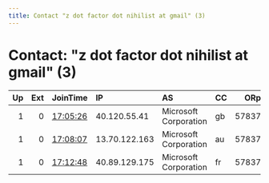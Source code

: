 ```yaml
---
title: Contact "z dot factor dot nihilist at gmail" (3)
---
```


# Contact: "z dot factor dot nihilist at gmail" (3)

|   Up |   Ext | JoinTime                                                                                            | IP            | AS                    | CC   |   ORp |   Dirp | OS    | Version   | Nickname        |   eFamMembers |
|-----:|------:|:----------------------------------------------------------------------------------------------------|:--------------|:----------------------|:-----|------:|-------:|:------|:----------|:----------------|--------------:|
|    1 |     0 | [17:05:26](https://metrics.torproject.org/rs.html#details/B60FA87C797EC22A6A12DB44079E8BE62C53AA34) | 40.120.55.41  | Microsoft Corporation | gb   | 57837 |      0 | Linux | 0.3.5.8   | zFactorNihilist |             5 |
|    1 |     0 | [17:08:07](https://metrics.torproject.org/rs.html#details/D0FD76C1631D3E04D329D633D7A4CD7CE4E5A92A) | 13.70.122.163 | Microsoft Corporation | au   | 57837 |      0 | Linux | 0.4.2.6   | zFactorNihilist |             5 |
|    1 |     0 | [17:12:48](https://metrics.torproject.org/rs.html#details/40E92D78E23634728F97BC55A13BFBB632EFC22D) | 40.89.129.175 | Microsoft Corporation | fr   | 57837 |      0 | Linux | 0.3.5.8   | zFactorNihilist |             5 |
